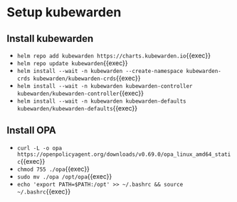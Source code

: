 # Setup kubewarden

## Install kubewarden
- `helm repo add kubewarden https://charts.kubewarden.io`{{exec}}
- `helm repo update kubewarden`{{exec}}
- `helm install --wait -n kubewarden --create-namespace kubewarden-crds kubewarden/kubewarden-crds`{{exec}}
- `helm install --wait -n kubewarden kubewarden-controller kubewarden/kubewarden-controller`{{exec}}
- `helm install --wait -n kubewarden kubewarden-defaults kubewarden/kubewarden-defaults`{{exec}}

## Install OPA
- `curl -L -o opa https://openpolicyagent.org/downloads/v0.69.0/opa_linux_amd64_static`{{exec}}
- `chmod 755 ./opa`{{exec}}
- `sudo mv ./opa /opt/opa`{{exec}}
- `echo 'export PATH=$PATH:/opt' >> ~/.bashrc && source ~/.bashrc`{{exec}}
